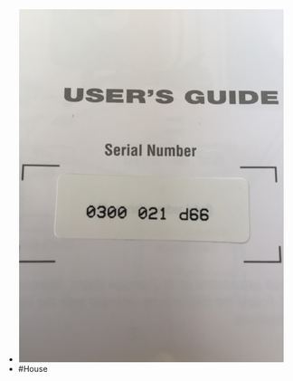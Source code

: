 - ![af18049f-434f-4b22-ad46-689dd7700b9c.png](../assets/af18049f-434f-4b22-ad46-689dd7700b9c_1702406252698_0.png)
- #House